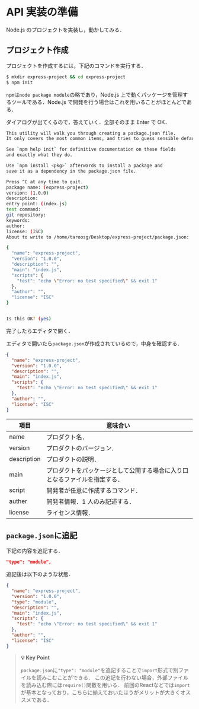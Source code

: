 # API 実装の準備

Node.js のプロジェクトを実装し，動かしてみる．

## プロジェクト作成

プロジェクトを作成するには，下記のコマンドを実行する．

```bash
$ mkdir express-project && cd express-project
$ npm init
```

`npm`は`node package module`の略であり，Node.js 上で動くパッケージを管理するツールである．Node.js で開発を行う場合はこれを用いることがほとんどである．

ダイアログが出てくるので，答えていく．全部そのまま Enter で OK．

```bash
This utility will walk you through creating a package.json file.
It only covers the most common items, and tries to guess sensible defaults.

See `npm help init` for definitive documentation on these fields
and exactly what they do.

Use `npm install <pkg>` afterwards to install a package and
save it as a dependency in the package.json file.

Press ^C at any time to quit.
package name: (express-project)
version: (1.0.0)
description:
entry point: (index.js)
test command:
git repository:
keywords:
author:
license: (ISC)
About to write to /home/taroosg/Desktop/express-project/package.json:

{
  "name": "express-project",
  "version": "1.0.0",
  "description": "",
  "main": "index.js",
  "scripts": {
    "test": "echo \"Error: no test specified\" && exit 1"
  },
  "author": "",
  "license": "ISC"
}


Is this OK? (yes)

```

完了したらエディタで開く．

エディタで開いたら`package.json`が作成されているので，中身を確認する．

```json
{
  "name": "express-project",
  "version": "1.0.0",
  "description": "",
  "main": "index.js",
  "scripts": {
    "test": "echo \"Error: no test specified\" && exit 1"
  },
  "author": "",
  "license": "ISC"
}

```

| 項目        | 意味合い                                                                   |
| ----------- | -------------------------------------------------------------------------- |
| name        | プロダクト名．                                                             |
| version     | プロダクトのバージョン．                                                   |
| description | プロダクトの説明．                                                         |
| main        | プロダクトをパッケージとして公開する場合に入り口となるファイルを指定する． |
| script      | 開発者が任意に作成するコマンド．                                           |
| auther      | 開発者情報．1 人のみ記述する．                                             |
| license     | ライセンス情報．                                                           |


## `package.json`に追記

下記の内容を追記する．

```json
"type": "module",
```

追記後は以下のような状態．

```json
{
  "name": "express-project",
  "version": "1.0.0",
  "type": "module",
  "description": "",
  "main": "index.js",
  "scripts": {
    "test": "echo \"Error: no test specified\" && exit 1"
  },
  "author": "",
  "license": "ISC"
}

```

>**💡 Key Point**
>
>`package.json`に`"type": "module"`を追記することで`import`形式で別ファイルを読みこむことができる．
>この追記を行わない場合，外部ファイルを読み込む際には`require()`関数を用いる．
>前回のReactなどでは`import`が基本となっており，こちらに揃えておいたほうがメリットが大きくオススメである．